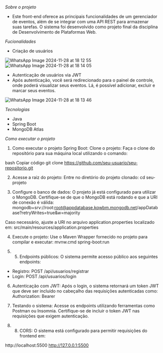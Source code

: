 *Sobre o projeto*

- Este front-end oferece as principais funcionalidades de um gerenciador de eventos, além de se integrar com uma API REST para armazenar suas tarefas. O sistema foi desenvolvido como projeto final da disciplina de Desenvolvimento de Plataformas Web.

*Fucionalidades*
- Criação de usuários

![WhatsApp Image 2024-11-28 at 18 12 55](https://github.com/user-attachments/assets/3eafaac5-654e-4240-a559-4525e6d038a8)
![WhatsApp Image 2024-11-28 at 18 14 05](https://github.com/user-attachments/assets/7b5e3c3e-1697-49a2-9c17-a7263af3e94a)

- Autenticação de usuários via JWT
- Após autenticação, você será redirecionado para o painel de controle, onde poderá visualizar seus eventos. Lá, é possível adicionar, excluir e marcar seus eventos.

![WhatsApp Image 2024-11-28 at 18 13 46](https://github.com/user-attachments/assets/a990623b-511d-4ed1-a206-1fb7324c5aeb)

*Tecnologias*
- Java
- Spring Boot
- MongoDB Atlas

*Como executar o projeto*

1. Como executar o projeto Spring Boot:
Clone o projeto: Faça o clone do repositório para sua máquina local utilizando o comando:

bash
Copiar código
git clone https://github.com/seu-usuario/seu-repositorio.git

2. Acesse a raiz do projeto: Entre no diretório do projeto clonado:
cd seu-projeto

3. Configure o banco de dados: O projeto já está configurado para utilizar o MongoDB. Certifique-se de que o MongoDB está rodando e que a URI de conexão é válida:
mongodb+srv://root:root@appdatabase.kqwbm.mongodb.net/appDatabase?retryWrites=true&w=majority

Caso necessário, ajuste a URI no arquivo application.properties localizado em:
src/main/resources/application.properties

4. Execute o projeto: Use o Maven Wrapper fornecido no projeto para compilar e executar: mvnw.cmd spring-boot:run

5. 5. Endpoints públicos: O sistema permite acesso público aos seguintes endpoints:
- Registro: POST /api/usuarios/registrar
- Login: POST /api/usuarios/login

6. Autenticação com JWT: Após o login, o sistema retornará um token JWT que deve ser incluído no cabeçalho das requisições autenticadas como:
Authorization: Bearer <seu-token-jwt>

7. Testando o sistema: Acesse os endpoints utilizando ferramentas como Postman ou Insomnia. Certifique-se de incluir o token JWT nas requisições que exigem autenticação.

8. 8. CORS: O sistema está configurado para permitir requisições do frontend em:

http://localhost:5500
http://127.0.0.1:5500
